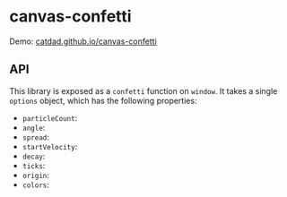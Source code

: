 # canvas-confetti

Demo: [catdad.github.io/canvas-confetti](https://catdad.github.io/canvas-confetti/)

## API

This library is exposed as a `confetti` function on `window`. It takes a single `options` object, which has the following properties:

- `particleCount`:
- `angle`:
- `spread`:
- `startVelocity`:
- `decay`:
- `ticks`:
- `origin`:
- `colors`:
